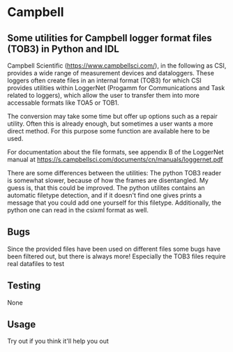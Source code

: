# Campbell
## Some utilities for Campbell logger format files (TOB3) in Python and IDL

Campbell Scientific (https://www.campbellsci.com/), in the following as CSI, provides a wide range of measurement devices and dataloggers.
These loggers often create files in an internal format (TOB3) for which CSI provides utilities within LoggerNet (Progamm for Communications and Task related to loggers), 
which allow the user to transfer them into more accessable formats like TOA5 or TOB1. 

The conversion may take some time but offer up options such as a repair utility. Often this is already enough, but sometimes
a user wants a more direct method. For this purpose some function are available here to be used.

For documentation about the file formats, see appendix B of the LoggerNet manual at https://s.campbellsci.com/documents/cn/manuals/loggernet.pdf

There are some differences between the utilities: The python TOB3 reader is somewhat slower, because of how the frames are disentangled. My guess is, that this could be improved. The python utilites contains an automatic filetype detection, and if it doesn't find one gives prints a message that you could add one yourself for this filetype. Additionally, the python one can read in the csixml format as well.

## Bugs
Since the provided files have been used on different files some bugs have been filtered out, but there is always more! Especially the TOB3 files require real datafiles to test

## Testing 
None

## Usage
Try out if you think it'll help you out
